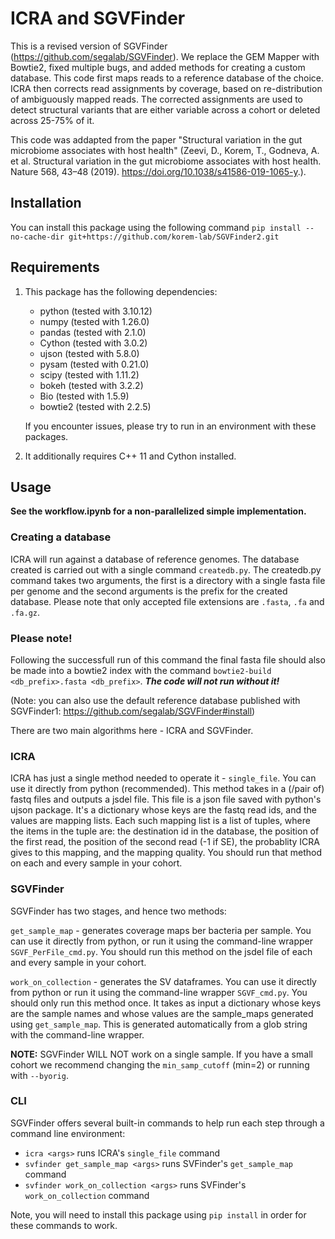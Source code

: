 # ICRA and SGVFinder

This is a revised version of SGVFinder (https://github.com/segalab/SGVFinder). We replace the GEM Mapper with Bowtie2, fixed multiple bugs, and added methods for creating a custom database. 
This code first maps reads to a reference database of the choice. ICRA then corrects read assignments by coverage, based on re-distribution of ambiguously mapped reads. The corrected assignments are used to detect
structural variants that are either variable across a cohort or deleted across 25-75% of it. 

This code was addapted from the paper "Structural variation in the gut microbiome associates with host health" (Zeevi, D., Korem, T., Godneva, A. et al. Structural variation in the gut microbiome associates with host health. Nature 568, 43–48 (2019). https://doi.org/10.1038/s41586-019-1065-y.).


## Installation 
You can install this package using the following command `pip install --no-cache-dir git+https://github.com/korem-lab/SGVFinder2.git`

## Requirements

1. This package has the following dependencies:
    - python (tested with 3.10.12)
    - numpy (tested with 1.26.0)
    - pandas (tested with 2.1.0)
    - Cython (tested with 3.0.2)
    - ujson (tested with 5.8.0)
    - pysam (tested with 0.21.0)
    - scipy (tested with 1.11.2)
    - bokeh (tested with 3.2.2)
    - Bio (tested with 1.5.9)
    - bowtie2 (tested with 2.2.5)

    If you encounter issues, please try to run in an environment with these packages.
2. It additionally requires C++ 11 and Cython installed.
    
## Usage

**See the workflow.ipynb for a non-parallelized simple implementation.**

### Creating a database
ICRA will run against a database of reference genomes. The database created is carried out with a single command ```createdb.py```. 
The createdb.py command takes two arguments, the first is a directory with a single fasta file per genome and the second arguments is the prefix for the created database.
Please note that only accepted file extensions are ```.fasta```, ```.fa``` and ```.fa.gz```. 

### Please note!
Following the successfull run of this command the final fasta file should also be made into a bowtie2 index with the command ```bowtie2-build <db_prefix>.fasta <db_prefix>```. ***The code will not run without it!***

(Note: you can also use the default reference database published with SGVFinder1: https://github.com/segalab/SGVFinder#install)

There are two main algorithms here - ICRA and SGVFinder.

### ICRA
ICRA has just a single method needed to operate it - ```single_file```. You 
can use it directly from python (recommended). This method takes in a (/pair of) 
fastq files and outputs a jsdel file. This file is a json file saved
with python's ujson package. It's a dictionary whose keys are the fastq
read ids, and the values are mapping lists. Each such mapping list is
a list of tuples, where the items in the tuple are: the destination id
in the database, the position of the first read, the position of the 
second read (-1 if SE), the probablity ICRA gives to this mapping, 
and the mapping quality.
You should run that method on each and every sample in your cohort.

### SGVFinder
SGVFinder has two stages, and hence two methods:

```get_sample_map``` - generates coverage maps ber bacteria per sample. You 
can use it directly from python, or run it using the command-line 
wrapper ```SGVF_PerFile_cmd.py```. You should run this method on the jsdel file
of each and every sample in your cohort.

```work_on_collection``` - generates the SV dataframes. You can use it
directly from python or run it using the command-line wrapper ```SGVF_cmd.py```.
You should only run this method once. It takes as input a dictionary
whose keys are the sample names and whose values are the sample_maps 
generated using ```get_sample_map```. This is generated automatically from a
glob string with the command-line wrapper.

**NOTE:** SGVFinder WILL NOT work on a single sample. If you have a small 
cohort we recommend changing the ```min_samp_cutoff``` (min=2) or running with ```--byorig```.

### CLI

SGVFinder offers several built-in commands to help run each step through a command line environment:

- ```icra <args>``` runs ICRA's `single_file` command
- ```svfinder get_sample_map <args>``` runs SVFinder's `get_sample_map` command
- ```svfinder work_on_collection <args>``` runs SVFinder's `work_on_collection` command


Note, you will need to install this package using `pip install` in order for these commands to work.
